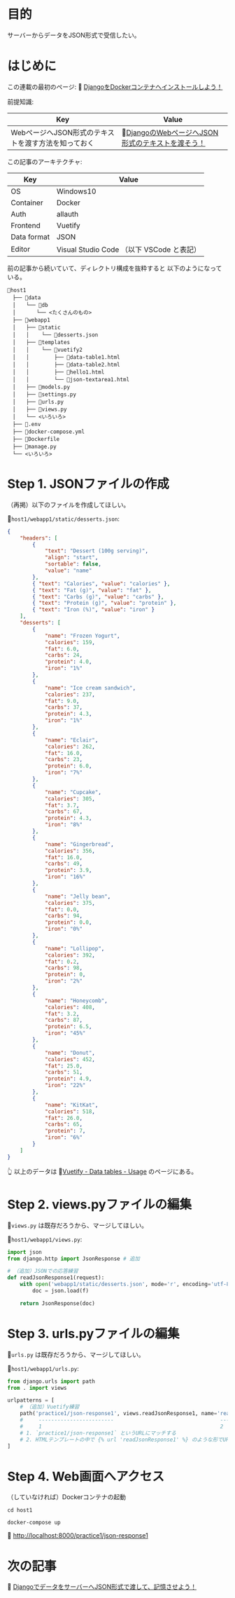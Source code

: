 # 目的

サーバーからデータをJSON形式で受信したい。  

# はじめに

この連載の最初のページ: 📖 [DjangoをDockerコンテナへインストールしよう！](https://qiita.com/muzudho1/items/eb0df0ea604e1fd9cdae)  

前提知識:  

| Key                                                 | Value                                                                                                     |
| --------------------------------------------------- | --------------------------------------------------------------------------------------------------------- |
| WebページへJSON形式のテキストを渡す方法を知っておく | 📖[DjangoのWebページへJSON形式のテキストを渡そう！](https://qiita.com/muzudho1/items/c50859d9bde800d06a62) |

この記事のアーキテクチャ:  

| Key         | Value                                     |
| ----------- | ----------------------------------------- |
| OS          | Windows10                                 |
| Container   | Docker                                    |
| Auth        | allauth                                   |
| Frontend    | Vuetify                                   |
| Data format | JSON                                      |
| Editor      | Visual Studio Code （以下 VSCode と表記） |

前の記事から続いていて、ディレクトリ構成を抜粋すると 以下のようになっている。  

```plaintext
📂host1
　├── 📂data
　│　　└── 📂db
　│　　　　└── <たくさんのもの>
　├── 📂webapp1
　│　　├── 📂static
　│　　│    └── 📄desserts.json
　│　　├── 📂templates
　│　　│    └── 📂vuetify2
　│　　│        ├── 📄data-table1.html
　│　　│        ├── 📄data-table2.html
　│　　│        ├── 📄hello1.html
　│　　│        └── 📄json-textarea1.html
　│　　├── 📄models.py
　│　　├── 📄settings.py
　│　　├── 📄urls.py
　│　　├── 📄views.py
　│　　└── <いろいろ>
　├── 📄.env
　├── 🐳docker-compose.yml
　├── 🐳Dockerfile
　├── 📄manage.py
　└── <いろいろ>
```

# Step 1. JSONファイルの作成

（再掲）以下のファイルを作成してほしい。  

📄`host1/webapp1/static/desserts.json`:  

```json
{
    "headers": [
        {
            "text": "Dessert (100g serving)",
            "align": "start",
            "sortable": false,
            "value": "name"
        },
        { "text": "Calories", "value": "calories" },
        { "text": "Fat (g)", "value": "fat" },
        { "text": "Carbs (g)", "value": "carbs" },
        { "text": "Protein (g)", "value": "protein" },
        { "text": "Iron (%)", "value": "iron" }
    ],
    "desserts": [
        {
            "name": "Frozen Yogurt",
            "calories": 159,
            "fat": 6.0,
            "carbs": 24,
            "protein": 4.0,
            "iron": "1%"
        },
        {
            "name": "Ice cream sandwich",
            "calories": 237,
            "fat": 9.0,
            "carbs": 37,
            "protein": 4.3,
            "iron": "1%"
        },
        {
            "name": "Eclair",
            "calories": 262,
            "fat": 16.0,
            "carbs": 23,
            "protein": 6.0,
            "iron": "7%"
        },
        {
            "name": "Cupcake",
            "calories": 305,
            "fat": 3.7,
            "carbs": 67,
            "protein": 4.3,
            "iron": "8%"
        },
        {
            "name": "Gingerbread",
            "calories": 356,
            "fat": 16.0,
            "carbs": 49,
            "protein": 3.9,
            "iron": "16%"
        },
        {
            "name": "Jelly bean",
            "calories": 375,
            "fat": 0.0,
            "carbs": 94,
            "protein": 0.0,
            "iron": "0%"
        },
        {
            "name": "Lollipop",
            "calories": 392,
            "fat": 0.2,
            "carbs": 98,
            "protein": 0,
            "iron": "2%"
        },
        {
            "name": "Honeycomb",
            "calories": 408,
            "fat": 3.2,
            "carbs": 87,
            "protein": 6.5,
            "iron": "45%"
        },
        {
            "name": "Donut",
            "calories": 452,
            "fat": 25.0,
            "carbs": 51,
            "protein": 4.9,
            "iron": "22%"
        },
        {
            "name": "KitKat",
            "calories": 518,
            "fat": 26.0,
            "carbs": 65,
            "protein": 7,
            "iron": "6%"
        }
    ]
}
```

👆 以上のデータは 📖[Vuetify - Data tables - Usage](https://vuetifyjs.com/en/components/data-tables/#dense) のページにある。  

# Step 2. views.pyファイルの編集

📄`views.py` は既存だろうから、マージしてほしい。  

📄`host1/webapp1/views.py`:  

```py
import json
from django.http import JsonResponse # 追加

# （追加）JSONでの応答練習
def readJsonResponse1(request):
    with open('webapp1/static/desserts.json', mode='r', encoding='utf-8') as f:
        doc = json.load(f)

    return JsonResponse(doc)
```

# Step 3. urls.pyファイルの編集

📄`urls.py` は既存だろうから、マージしてほしい。  

📄`host1/webapp1/urls.py`:  

```py
from django.urls import path
from . import views

urlpatterns = [
    # （追加）Vuetify練習
    path('practice1/json-response1', views.readJsonResponse1, name='readJsonResponse1'),
    #     ------------------------                                  -----------------
    #     1                                                         2
    # 1. `practice1/json-response1` というURLにマッチする
    # 2. HTMLテンプレートの中で {% url 'readJsonResponse1' %} のような形でURLを取得するのに使える
]
```

# Step 4. Web画面へアクセス

（していなければ）Dockerコンテナの起動  

```shell
cd host1

docker-compose up
```

📖 [http://localhost:8000/practice1/json-response1](http://localhost:8000/practice1/json-response1)  

# 次の記事

📖 [DjangoでデータをサーバーへJSON形式で渡して、記憶させよう！](https://qiita.com/muzudho1/items/ed0ea262aaa327a2d12b)  
